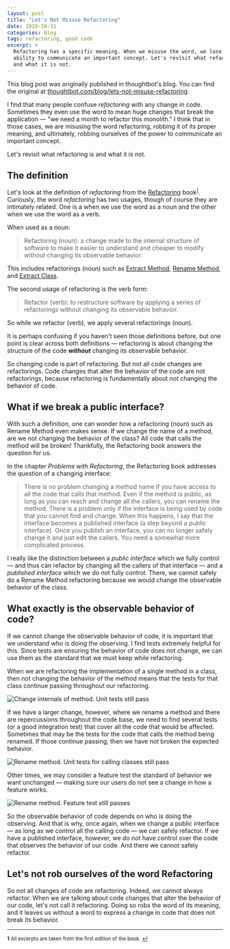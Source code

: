 ```yaml
---
layout: post
title: "Let's Not Misuse Refactoring"
date: 2019-10-31
categories: blog
tags: refactoring, good code
excerpt: >
  Refactoring has a specific meaning. When we misuse the word, we lose the
  ability to communicate an important concept. Let's revisit what refactoring is
  and what it is not.
---
```


<div class="message">
  This blog post was originally published in thoughtbot's blog. You can find the
  original at <a
  href="https://thoughtbot.com/blog/lets-not-misuse-refactoring">thoughtbot.com/blog/lets-not-misuse-refactoring</a>.
</div>


I find that many people confuse _refactoring_ with any change in code. Sometimes
they even use the word to mean huge changes that break the application &mdash;
"we need a month to refactor this monolith." I think that in those cases, we are
misusing the word refactoring, robbing it of its proper meaning, and ultimately,
robbing ourselves of the power to communicate an important concept.

Let's revisit what refactoring is and what it is not.

## The definition

Let's look at the definition of _refactoring_ from the [Refactoring] book<sup
id="a1"><small>[1](#f1)</small></sup>. Curiously, the word _refactoring_ has two
usages, though of course they are intimately related. One is a when we use the
word as a noun and the other when we use the word as a verb.

[Refactoring]: https://martinfowler.com/books/refactoring.html

When used as a noun:

> Refactoring (noun): a change made to the internal structure of software to
> make it easier to understand and cheaper to modify without changing its
> observable behavior.

This includes refactorings (noun) such as [Extract Method], [Rename Method], and
[Extract Class].

[Extract Method]: https://refactoring.com/catalog/extractFunction.html
[Rename Method]: https://refactoring.com/catalog/changeFunctionDeclaration.html
[Extract Class]: https://refactoring.com/catalog/extractClass.html

The second usage of refactoring is the verb form:

> Refactor (verb): to restructure software by applying a series of refactorings
> without changing its observable behavior.

So while we refactor (verb), we apply several refactorings (noun).

It is perhaps confusing if you haven't seen those definitions before, but one
point is clear across both definitions &mdash; refactoring is about changing the
structure of the code ***without*** changing its observable behavior.

So changing code is part of refactoring. But not all code changes are
refactorings. Code changes that alter the behavior of the code are not
refactorings, because refactoring is fundamentally about _not_ changing the
behavior of code.

## What if we break a public interface?

With such a definition, one can wonder how a refactoring (noun) such as Rename
Method even makes sense. If we change the name of a method, are we not changing
the behavior of the class? All code that calls the method will be
broken! Thankfully, the Refactoring book answers the question for us.

In the chapter _Problems with Refactoring_, the Refactoring book addresses the
question of a changing interface:

> There is no problem changing a method name if you have access to all the code
> that calls that method. Even if the method is public, as long as you can reach
> and change all the callers, you can rename the method. There is a problem only
> if the interface is being used by code that you cannot find and change. When
> this happens, I say that the interface becomes a published interface (a step
> beyond a public interface). Once you publish an interface, you can no longer
> safely change it and just edit the callers. You need a somewhat more
> complicated process.

I really like the distinction between a _public interface_ which we fully
control &mdash; and thus can refactor by changing all the callers of that
interface &mdash; and a _published interface_ which we do not fully control.
There, we cannot safely do a Rename Method refactoring because we would change
the observable behavior of the class.

## What exactly is the observable behavior of code?

If we cannot change the observable behavior of code, it is important that we
understand who is doing the observing. I find tests extremely helpful for this.
Since tests are ensuring the behavior of code does not change, we can use them
as the standard that we must keep while refactoring.

When we are refactoring the implementation of a single method in a class, then
not changing the behavior of the method means that the tests for that class
continue passing throughout our refactoring.

![Change internals of method. Unit tests still pass](https://images.thoughtbot.com/blog-vellum-image-uploads/Oo7qCPseRCCAaaO2H8rd_Refactoring-ChangeInternals.png)

If we have a larger change, however, where we rename a method and there are
repercussions throughout the code base, we need to find several tests (or a good
integration test) that cover all the code that would be affected. Sometimes that
may be the tests for the code that calls the method being renamed. If those
continue passing, then we have not broken the expected behavior.

![Rename method. Unit tests for calling classes still pass](https://images.thoughtbot.com/blog-vellum-image-uploads/znLqfBy5QKkTwKNnzyR4_Refactoring-RenameMethodTestCallingCode.png)

Other times, we may consider a feature test the standard of behavior we want
unchanged &mdash; making sure our users do not see a change in how a feature
works.

![Rename method. Feature test still passes](https://images.thoughtbot.com/blog-vellum-image-uploads/7hV74iTTd2rSlERQVv92_Refactoring-RenameMethodTestFeature.png)

So the observable behavior of code depends on who is doing the observing. And
that is why, once again, when we change a public interface &mdash; as long as
we control all the calling code &mdash; we can safely refactor. If we have a
published interface, however, we do not have control over the code that observes
the behavior of our code. And there we cannot safely refactor.

## Let's not rob ourselves of the word Refactoring

So not all changes of code are refactoring. Indeed, we cannot always refactor.
When we are talking about code changes that alter the behavior of our code,
let's not call it refactoring. Doing so robs the word of its meaning, and it
leaves us without a word to express a change in code that does not break its
behavior.

---

<small><b id="f1">1</b> All excerpts are taken from the first edition of the
book. [↩](#a1)</small>
